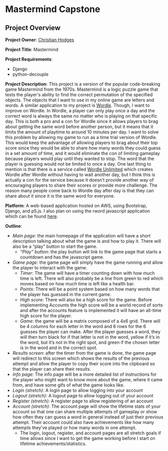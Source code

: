 # Mastermind Capstone

## Project Overview

**Project Owner**: [Christian Hodges](https://github.com/chodges7) 

**Project Title**: Mastermind

**Project Requirements**: 

- Django
- python-decouple

**Project Description**: This project is a version of the popular code-breaking game Mastermind from the 1970s. Mastermind is a logic puzzle game that tests the player's ability to find the correct permutation of the specified objects. The objects that I want to use in my online game are letters and words. A similar application to my project is [Wordle](https://www.powerlanguage.co.uk/wordle/). Though, I want to improve on Wordle. In Wordle, a player can only play once a day and the correct word is always the same no matter who is playing on that specific day. This is both a pro and a con for Wordle since it allows players to brag about getting the same word before another person, but it means that it limits the amount of playtime to around 10 minutes per day. I want to solve this problem by allowing my game to run as a time trial version of Wordle. This would keep the advantage of allowing players to brag about their top score since they would be able to share how many words they could guess in a set amount of time, and it would eliminate the con of limiting gameplay because players would play until they wanted to stop. The word that the player is guessing would not be limited to once a day. One last thing to mention is that there is a service called [Wordle Unlimited](https://www.wordleunlimited.com/) which creates Wordle after Wordle without having to wait another day, but I think this is actually a con for the service because it doesn’t provide another way of encouraging players to share their scores or provide more challenge. The reason many people come back to Wordle day after day is that they can share about it since it is the same word for everyone.

**Platform**: A web-based application hosted on AWS, using Bootstrap, Django, and p5.js. I also plan on using the rword javascript application which can be found [here](https://github.com/xyfir/rword).

**Outline**:

- *Main page*: the main homepage of the application will have a short description talking about what the game is and how to play it. There will also be a “play” button to start the game.
	- *“Play” button*: the play button will link to the game page that starts a countdown and has the javascript game. 
- *Game page*: the game page will simply have the game running and allow the player to interact with the game.
	- *Timer*: The game will have a timer counting down with how much time is left. There will also probably be a line from green to red which moves based on how much time is left like a health bar.
	- *Points*: There will be a point system based on how many words that the player has guessed in the current game.
	- *High score*: There will also be a high score for the game. Before implementing Accounts the high score will be a world record of sorts and after the accounts feature is implemented it will have an all-time high score for the player.
	- *Game*: the game will be a matrix composed of a 4x6 grid. There will be 4 columns for each letter in the word and 6 rows for the 6 guesses the player can make. After the player guesses a word, they will then turn black for if that letter is not in the word, yellow if it’s in the word, but it’s not in the right spot, and green if the chosen letter is in the word and in the correct spot.
- *Results screen*: after the timer from the game is done, the game page will redirect to this screen which shows the results of the previous attempt and allow the player to copy their score into the clipboard so that the player can share their results.
- *Info page*: The info page will be a more detailed list of instructions for the player who might want to know more about the game, where it came from, and have some gifs of what the game looks like.
- *Login (stretch)*: A login page to allow logging into your account
- *Logout (stretch)*: A logout page to allow logging out of your account
- *Register (stretch)*: A register page to allow registering of an account
- *Account (stretch)*: The account page will show the lifetime stats of your account so that one can share multiple attempts of gameplay or show how often they can guess a word in general instead of just their previous attempt. Their account could also have achievements like how many attempts they’ve played or how many words in one attempt.
	- The login, logout, register, and account pages are all stretch goals if time allows since I want to get the game working before I start on lifetime achievements/statistics.
